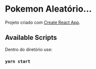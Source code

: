 # Pokemon Aleatório...

Projeto criado com [Create React App](https://github.com/facebook/create-react-app).

## Available Scripts

Dentro do diretório use:

### `yarn start`
